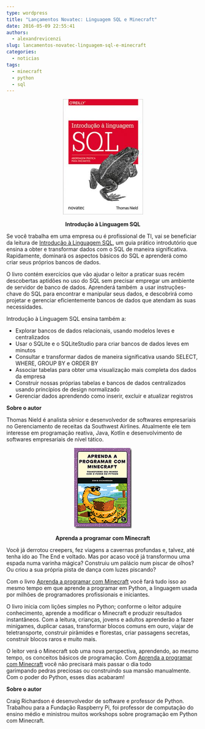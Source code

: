 ```yaml
---
type: wordpress
title: "Lançamentos Novatec: Linguagem SQL e Minecraft"
date: 2016-05-09 22:55:41
authors:
  - alexandrevicenzi
slug: lancamentos-novatec-linguagem-sql-e-minecraft
categories:
  - noticias
tags:
  - minecraft
  - python
  - sql
---
```


<p align="center"><img class="aligncenter wp-image-5388 size-medium" src="/images/wp-content/uploads/2016/05/introcucao-sql-209x300.jpg" alt="introcucao-sql" width="209" height="300" /></p>
<p align="center"><strong>Introdução à Linguagem SQL</strong></p>
Se você trabalha em uma empresa ou é profissional de TI, vai se beneficiar da leitura de <a href="http://www.novatec.com.br/livros/introducao-sql" target="_blank">Introdução à Linguagem SQL</a>, um guia prático introdutório que ensina a obter e transformar dados com o SQL de maneira significativa. Rapidamente, dominará os aspectos básicos do SQL e aprenderá como criar seus próprios bancos de dados.

O livro contém exercícios que vão ajudar o leitor a praticar suas recém descobertas aptidões no uso do SQL sem precisar empregar um ambiente de servidor de banco de dados. Aprenderá também  a usar instruções-chave do SQL para encontrar e manipular seus dados, e descobrirá como projetar e gerenciar eficientemente bancos de dados que atendam às suas necessidades.

<!--more-->

Introdução à Linguagem SQL ensina também a:
<ul>
 	<li>Explorar bancos de dados relacionais, usando modelos leves e centralizados</li>
 	<li>Usar o SQLite e o SQLiteStudio para criar bancos de dados leves em minutos</li>
 	<li>Consultar e transformar dados de maneira significativa usando SELECT, WHERE, GROUP BY e ORDER BY</li>
 	<li>Associar tabelas para obter uma visualização mais completa dos dados da empresa</li>
 	<li>Construir nossas próprias tabelas e bancos de dados centralizados usando princípios de design normalizado</li>
 	<li>Gerenciar dados aprendendo como inserir, excluir e atualizar registros</li>
</ul>
<strong>Sobre o autor</strong>

Thomas Nield é analista sênior e desenvolvedor de softwares empresariais no Gerenciamento de receitas da Southwest Airlines. Atualmente ele tem interesse em programação reativa, Java, Kotlin e desenvolvimento de softwares empresariais de nível tático.
<p style="text-align: center;"><img class="aligncenter size-full wp-image-5390" src="/images/wp-content/uploads/2016/05/programando-minecraft.png" alt="programando-minecraft" width="150" height="209" /></p>
<p style="text-align: center;"><strong>Aprenda a programar com Minecraft</strong></p>
Você já derrotou creepers, fez viagens a cavernas profundas e, talvez, até tenha ido ao The End e voltado. Mas por acaso você já transformou uma espada numa varinha mágica? Construiu um palácio num piscar de olhos? Ou criou a sua própria pista de dança com luzes piscando?

Com o livro <a href="http://novatec.com.br/livros/aprenda-programar-minecraft/" target="_blank" data-saferedirecturl="https://www.google.com/url?hl=pt-BR&amp;q=http://novatec.com.br/livros/aprenda-programar-minecraft/&amp;source=gmail&amp;ust=1462929484696000&amp;usg=AFQjCNFlMFZmk40jYa9SjPoEaYvW47eYpQ">Aprenda a programar com Minecraft</a> você fará tudo isso ao mesmo tempo em que aprende a programar em Python, a linguagem usada por milhões de programadores profissionais e iniciantes.

O livro inicia com lições simples no Python; conforme o leitor adquire conhecimento, aprende a modificar o Minecraft e produzir resultados instantâneos. Com a leitura, crianças, jovens e adultos aprenderão a fazer minigames, duplicar casas, transformar blocos comuns em ouro, viajar de teletransporte, construir pirâmides e florestas, criar passagens secretas, construir blocos raros e muito mais.

O leitor verá o Minecraft sob uma nova perspectiva, aprendendo, ao mesmo tempo, os conceitos básicos de programação. Com <a href="http://novatec.com.br/livros/aprenda-programar-minecraft/" target="_blank" data-saferedirecturl="https://www.google.com/url?hl=pt-BR&amp;q=http://novatec.com.br/livros/aprenda-programar-minecraft/&amp;source=gmail&amp;ust=1462929484696000&amp;usg=AFQjCNFlMFZmk40jYa9SjPoEaYvW47eYpQ">Aprenda a programar com Minecraft</a> você não precisará mais passar o dia todo garimpando pedras preciosas ou construindo sua mansão manualmente. Com o poder do Python, esses dias acabaram!

<strong>Sobre o autor</strong>

Craig Richardson é desenvolvedor de software e professor de Python. Trabalhou para a Fundação Raspberry Pi, foi professor de computação do ensino médio e ministrou muitos workshops sobre programação em Python com Minecraft.
